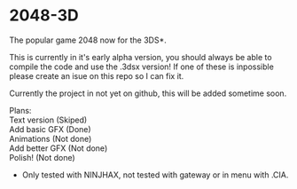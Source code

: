 2048-3D
=======

The popular game 2048 now for the 3DS*.

This is currently in it's early alpha version, you should always be able to compile the code and use the .3dsx version! If one of these is inpossible please create an isue on this repo so I can fix it.

Currently the project in not yet on github, this will be added sometime soon.

Plans:<br>
Text version (Skiped)<br>
Add basic GFX (Done)<br>
Animations (Not done)<br>
Add better GFX (Not done)<br>
Polish! (Not done)<br>

* Only tested with NINJHAX, not tested with gateway or in menu with .CIA.
